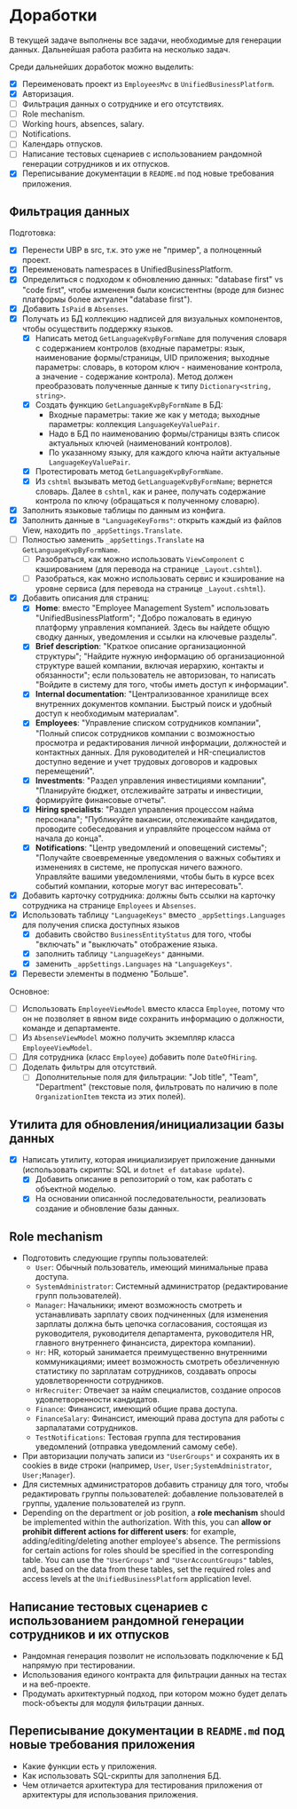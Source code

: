 # Доработки

В текущей задаче выполнены все задачи, необходимые для генерации данных. Дальнейшая работа разбита на несколько задач.

Среди дальнейших доработок можно выделить:
- [x] Переименовать проект из `EmployeesMvc` в `UnifiedBusinessPlatform`.
- [x] Авторизация.
- [ ] Фильтрация данных о сотруднике и его отсутствиях.
- [ ] Role mechanism.
- [ ] Working hours, absences, salary.
- [ ] Notifications.
- [ ] Календарь отпусков.
- [ ] Написание тестовых сценариев с использованием рандомной генерации сотрудников и их отпусков.
- [x] Переписывание документации в `README.md` под новые требования приложения.

## Фильтрация данных

Подготовка:
- [x] Перенести UBP в src, т.к. это уже не "пример", а полноценный проект.
- [x] Переименовать namespaces в UnifiedBusinessPlatform.
- [x] Определиться с подходом к обновлению данных: "database first" vs "code first", чтобы изменения были консистентны (вроде для бизнес платформы более актуален "database first").
- [x] Добавить `IsPaid` в `Absenses`.
- [x] Получать из БД коллекцию надписей для визуальных компонентов, чтобы осуществить поддержку языков.
    - [x] Написать метод `GetLanguageKvpByFormName` для получения словаря с содержанием контролов (входные параметры: язык, наименование формы/страницы, UID приложения; выходные параметры: словарь, в котором ключ - наименование контрола, а значение - содержание контрола). Метод должен преобразовать полученные данные к типу `Dictionary<string, string>`.
    - [x] Создать функцию `GetLanguageKvpByFormName` в БД:
        - Входные параметры: такие же как у метода; выходные параметры: коллекция `LanguageKeyValuePair`.
        - Надо в БД по наименованию формы/страницы взять список актуальных ключей (наименований контролов).
        - По указанному языку, для каждого ключа найти актуальные `LanguageKeyValuePair`.
    - [x] Протестировать метод `GetLanguageKvpByFormName`.
    - [x] Из `cshtml` вызывать метод `GetLanguageKvpByFormName`; вернется словарь. Далее в `cshtml`, как и ранее, получать содержание контрола по ключу (обращаться к полученному словарю).
- [x] Заполнить языковые таблицы по данным из конфига.
- [x] Заполнить данные в `"LanguageKeyForms"`: открыть каждый из файлов View, находить по `_appSettings.Translate`.
- [ ] Полностью заменить `_appSettings.Translate` на `GetLanguageKvpByFormName`.
    - [ ] Разобраться, как можно использовать `ViewComponent` с кэшированием (для перевода на странице `_Layout.cshtml`).
    - [ ] Разобраться, как можно использовать сервис и кэширование на уровне сервиса (для перевода на странице `_Layout.cshtml`).
- [x] Добавить описания для страниц:
    - [x] **Home**: вместо "Employee Management System" использовать "UnifiedBusinessPlatform"; "Добро пожаловать в единую платформу управления компанией. Здесь вы найдете общую сводку данных, уведомления и ссылки на ключевые разделы".
    - [x] **Brief description**: "Краткое описание организационной структуры"; "Найдите нужную информацию об организационной структуре вашей компании, включая иерархию, контакты и обязанности"; если пользователь не авторизован, то написать "Войдите в систему для того, чтобы иметь доступ к информации".
    - [x] **Internal documentation**: "Централизованное хранилище всех внутренних документов компании. Быстрый поиск и удобный доступ к необходимым материалам".
    - [x] **Employees**: "Управление списком сотрудников компании", "Полный список сотрудников компании с возможностью просмотра и редактирования личной информации, должностей и контактных данных. Для руководителей и HR-специалистов доступно ведение и учет трудовых договоров и кадровых перемещений".
    - [x] **Investments**: "Раздел управления инвестициями компании", "Планируйте бюджет, отслеживайте затраты и инвестиции, формируйте финансовые отчеты".
    - [x] **Hiring specialists**: "Раздел управления процессом найма персонала"; "Публикуйте вакансии, отслеживайте кандидатов, проводите собеседования и управляйте процессом найма от начала до конца".
    - [x] **Notifications**: "Центр уведомлений и оповещений системы"; "Получайте своевременные уведомления о важных событиях и изменениях в системе, не пропуская ничего важного. Управляйте вашими уведомлениями, чтобы быть в курсе всех событий компании, которые могут вас интересовать".
- [x] Добавить карточку сотрудника: должны быть ссылки на карточку сотрудника на странице `Employees` и `Absenses`.
- [x] Использовать таблицу `"LanguageKeys"` вместо `_appSettings.Languages` для получения списка доступных языков
    - [x] добавить свойство `BusinessEntityStatus` для того, чтобы "включать" и "выключать" отображение языка.
    - [x] заполнить таблицу `"LanguageKeys"` данными.
    - [x] заменить `_appSettings.Languages` на `"LanguageKeys"`.
- [x] Перевести элементы в подменю "Больше".

Основное:
- [ ] Использовать `EmployeeViewModel` вместо класса `Employee`, потому что он не позволяет в явном виде сохранить информацию о должности, команде и департаменте.
- [ ] Из `AbsenseViewModel` можно получить экземпляр класса `EmployeeViewModel`.
- [ ] Для сотрудника (класс `Employee`) добавить поле `DateOfHiring`.
- [ ] Доделать фильтры для отсутствий.
    - [ ] Дополнительные поля для фильтрации: "Job title", "Team", "Department" (текстовые поля, фильтровать по наличию в поле `OrganizationItem` текста из этих полей).

## Утилита для обновления/инициализации базы данных

- [x] Написать утилиту, которая инициализирует приложение данными (использовать скрипты: SQL и `dotnet ef database update`).
    - [x] Добавить описание в репозиторий о том, как работать с объектной моделью.
    - [x] На основании описанной последовательности, реализовать создание и обновление базы данных.

## Role mechanism

- Подготовить следующие группы пользователей:
    - `User`: Обычный пользователь, имеющий минимальные права доступа.
    - `SystemAdministrator`: Системный администратор (редактирование групп пользователей).
    - `Manager`: Начальники; имеют возможность смотреть и устанавливать зарплату своих подчиненных (для изменения зарплаты должна быть цепочка согласования, состоящая из руководителя, руководителя департамента, руководителя HR, главного внутреннего финансиста, директора компании).
    - `Hr`: HR, который занимается преимущественно внутренними коммуникациями; имеет возможность смотреть обезличенную статистику по зарплатам сотрудников, создавать опросы удовлетворенности сотрудников.
    - `HrRecruiter`: Отвечает за найм специалистов, создание опросов удовлетворенности кандидатов.
    - `Finance`: Финансист, имеющий общие права доступа.
    - `FinanceSalary`: Финансист, имеющий права доступа для работы с зарпалатами сотрудников.
    - `TestNotifications`: Тестовая группа для тестирования уведомлений (отправка уведомлений самому себе).
- При авторизации получать записи из `"UserGroups"` и сохранять их в cookies в виде строки (например, `User`, `User;SystemAdministrator`, `User;Manager`).
- Для системных администраторов добавить страницу для того, чтобы редактировать группы пользователей: добавление пользователей в группы, удаление пользователей из групп.
- Depending on the department or job position, a **role mechanism** should be implemented within the authorization. With this, you can **allow or prohibit different actions for different users**: for example, adding/editing/deleting another employee's absence. The permissions for certain actions for roles should be specified in the corresponding table. You can use the `"UserGroups"` and `"UserAccountGroups"` tables, and, based on the data from these tables, set the required roles and access levels at the `UnifiedBusinessPlatform` application level.

## Написание тестовых сценариев с использованием рандомной генерации сотрудников и их отпусков

- Рандомная генерация позволит не использовать подключение к БД напрямую при тестировании.
- Использования единого контракта для фильтрации данных на тестах и на веб-проекте.
- Продумать архитектурный подход, при котором можно будет делать mock-объекты для модуля фильтрации данных.

## Переписывание документации в `README.md` под новые требования приложения

- Какие функции есть у приложения.
- Как использовать SQL-скрипты для заполнения БД.
- Чем отличается архитектура для тестирования приложения от архитектуры для использования приложения.
